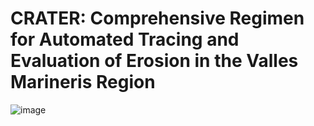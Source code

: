 # CRATER: Comprehensive Regimen for Automated Tracing and Evaluation of Erosion in the Valles Marineris Region

![image](https://github.com/user-attachments/assets/1925920f-2c9f-489c-914b-ce4cdead9893)
